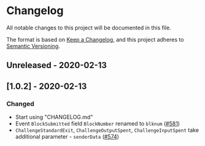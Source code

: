 # Changelog

All notable changes to this project will be documented in this file.

The format is based on [Keep a Changelog](https://keepachangelog.com/en/1.0.0/),
and this project adheres to [Semantic Versioning](https://semver.org/spec/v2.0.0.html).

## Unreleased - 2020-02-13

## [1.0.2] - 2020-02-13

### Changed

- Start using "CHANGELOG.md"
- Event `BlockSubmitted` field `BlockNumber` renamed to `blknum` ([#581](https://github.com/omisego/plasma-contracts/pull/581))
- `ChallengeStandardExit`, `ChallengeOutputSpent`, `ChallengeInputSpent` take additional parameter - `senderData` ([#574](https://github.com/omisego/plasma-contracts/pull/574))
